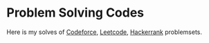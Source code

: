 # Problem Solving Codes

Here is my solves of [Codeforce](https://codeforces.com/profile/solimanhossain/), [Leetcode](https://leetcode.com/solimanhossain/), [Hackerrank](https://www.hackerrank.com/solimanhossains) problemsets.

